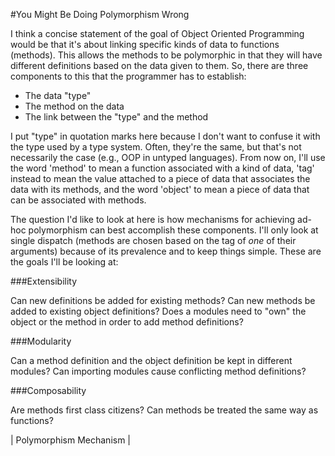 #You Might Be Doing Polymorphism Wrong

I think a concise statement of the goal of Object Oriented Programming would be that it's about linking specific kinds of data to functions (methods). This allows the methods to be polymorphic in that they will have different definitions based on the data given to them. So, there are three components to this that the programmer has to establish:

- The data "type"
- The method on the data
- The link between the "type" and the method

I put "type" in quotation marks here because I don't want to confuse it with the type used by a type system. Often, they're the same, but that's not necessarily the case (e.g., OOP in untyped languages). From now on, I'll use the word 'method' to mean a function associated with a kind of data, 'tag' instead to mean the value attached to a piece of data that associates the data with its methods, and the word 'object' to mean a piece of data that can be associated with methods.

The question I'd like to look at here is how mechanisms for achieving ad-hoc polymorphism can best accomplish these components. I'll only look at single dispatch (methods are chosen based on the tag of *one* of their arguments) because of its prevalence and to keep things simple. These are the goals I'll be looking at:

###Extensibility

Can new definitions be added for existing methods? Can new methods be added to existing object definitions? Does a modules need to "own" the object or the method in order to add method definitions?

###Modularity

Can a method definition and the object definition be kept in different modules? Can importing modules cause conflicting method definitions?

###Composability

Are methods first class citizens? Can methods be treated the same way as functions?

| Polymorphism Mechanism | 
